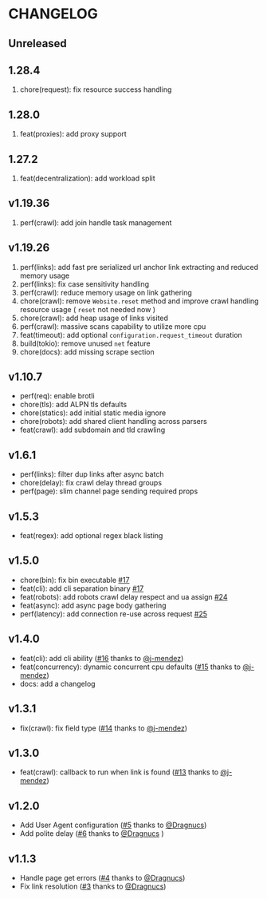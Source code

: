 # CHANGELOG

## Unreleased

## 1.28.4

1. chore(request): fix resource success handling

## 1.28.0

1. feat(proxies): add proxy support

## 1.27.2

1. feat(decentralization): add workload split

## v1.19.36

1. perf(crawl): add join handle task management

## v1.19.26

1. perf(links): add fast pre serialized url anchor link extracting and reduced memory usage
1. perf(links): fix case sensitivity handling
1. perf(crawl): reduce memory usage on link gathering
1. chore(crawl): remove `Website.reset` method and improve crawl handling resource usage ( `reset` not needed now  )
1. chore(crawl): add heap usage of links visited
1. perf(crawl): massive scans capability to utilize more cpu
1. feat(timeout): add optional `configuration.request_timeout` duration
1. build(tokio): remove unused `net` feature
1. chore(docs): add missing scrape section

## v1.10.7

- perf(req): enable brotli
- chore(tls): add ALPN tls defaults
- chore(statics): add initial static media ignore
- chore(robots): add shared client handling across parsers
- feat(crawl): add subdomain and tld crawling

## v1.6.1

- perf(links): filter dup links after async batch
- chore(delay): fix crawl delay thread groups
- perf(page): slim channel page sending required props

## v1.5.3

- feat(regex): add optional regex black listing

## v1.5.0

- chore(bin): fix bin executable [#17](https://github.com/madeindjs/spider/pull/17/commits/b41e25fc507c6cd3ef251d2e25c97b936865e1a9)
- feat(cli): add cli separation binary [#17](https://github.com/madeindjs/spider/pull/17/commits/b41e25fc507c6cd3ef251d2e25c97b936865e1a9)
- feat(robots): add robots crawl delay respect and ua assign [#24](https://github.com/madeindjs/spider/pull/24)
- feat(async): add async page body gathering
- perf(latency): add connection re-use across request [#25](https://github.com/madeindjs/spider/pull/25)

## v1.4.0

- feat(cli): add cli ability ([#16](https://github.com/madeindjs/spider/pull/16) thanks to [@j-mendez](https://github.com/j-mendez))
- feat(concurrency): dynamic concurrent cpu defaults ([#15](https://github.com/madeindjs/spider/pull/15) thanks to [@j-mendez](https://github.com/j-mendez))
- docs: add a changelog

## v1.3.1

- fix(crawl): fix field type ([#14](https://github.com/madeindjs/spider/pull/14) thanks to [@j-mendez](https://github.com/j-mendez))

## v1.3.0

- feat(crawl): callback to run when link is found ([#13](https://github.com/madeindjs/spider/pull/13) thanks to [@j-mendez](https://github.com/j-mendez))

## v1.2.0

- Add User Agent configuration ([#5](https://github.com/madeindjs/spider/pull/5) thanks to [@Dragnucs](https://github.com/Dragnucs))
- Add polite delay ([#6](https://github.com/madeindjs/spider/pull/6) thanks to [@Dragnucs](https://github.com/Dragnucs) )

## v1.1.3

- Handle page get errors ([#4](https://github.com/madeindjs/spider/pull/4) thanks to [@Dragnucs](https://github.com/Dragnucs))
- Fix link resolution ([#3](https://github.com/madeindjs/spider/pull/3) thanks to [@Dragnucs](https://github.com/Dragnucs))
